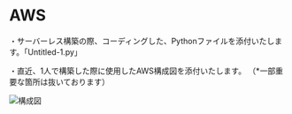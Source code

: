 # AWS

・サーバーレス構築の際、コーディングした、Pythonファイルを添付いたします。「Untitled-1.py」

・直近、1人で構築した際に使用したAWS構成図を添付いたします。
（*一部重要な箇所は抜いております）

![構成図](https://github.com/user-attachments/assets/45165b6b-deaa-450c-a76a-cd15a07b3c03)
